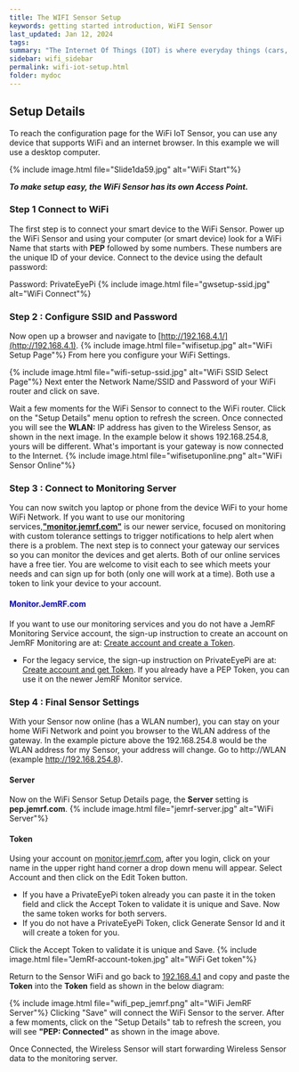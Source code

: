 ```yaml
---
title: The WIFI Sensor Setup
keywords: getting started introduction, WiFI Sensor
last_updated: Jan 12, 2024
tags:
summary: "The Internet Of Things (IOT) is where everyday things (cars, homes, household appliances, plants) are being connected to the Internet where we can monitor, control and alert in ways not possible before."
sidebar: wifi_sidebar
permalink: wifi-iot-setup.html
folder: mydoc
---
```


##  Setup Details
To reach the configuration page for the WiFi IoT Sensor, you can use any device that supports WiFi and an internet browser. In this example we will use a desktop computer.

{% include image.html file="Slide1da59.jpg" alt="WiFi Start"%}


***To make setup easy, the WiFi Sensor has its own Access Point.***

### Step 1 Connect to WiFi

The first step is to connect your smart device to the WiFi Sensor. Power up the WiFi Sensor and using your computer (or smart device) look for a WiFi Name that starts with **PEP** followed by some numbers. These numbers are the unique ID of your device. Connect to the device using the default password:

Password: PrivateEyePi
{% include image.html file="gwsetup-ssid.jpg" alt="WiFi Connect"%}


### Step 2 : Configure SSID and Password
Now open up a browser  and navigate to [http://192.168.4.1/](http://192.168.4.1).
{% include image.html file="wifisetup.jpg" alt="WiFi Setup Page"%}
From here you configure your WiFi Settings.

{% include image.html file="wifi-setup-ssid.jpg" alt="WiFi SSID Select Page"%}
Next enter the Network Name/SSID and Password of your WiFi router and click on save.

Wait a few moments for the WiFi Sensor to connect to the WiFi router. Click on the "Setup Details" menu option to refresh the screen. Once connected you will see the **WLAN:** IP address has given to the Wireless Sensor, as shown in the next image. In the example below it shows 192.168.254.8, yours will be different. What's important is your gateway is now connected to the Internet.
{% include image.html file="wifisetuponline.png" alt="WiFi Sensor Online"%}

### Step 3 : Connect to Monitoring Server
You can now switch you laptop or phone from the device WiFi to your home WiFi Network.
If you want to use our monitoring services,[**"monitor.jemrf.com"**](https://monitor.jemrf.com) is our newer service, focused on monitoring with custom tolerance settings to trigger notifications to help alert when there is a problem. The next step is to connect your gateway our services so you can monitor the devices and get alerts.  Both of our online services have a free tier. You are welcome to visit each to see which meets your needs and can sign up for both (only one will work at a time). Both use a token to link your device to your account.

#### <span style="color:blue">Monitor.JemRF.com</span>
If you want to use our monitoring services and you do not have a JemRF Monitoring Service account, the sign-up instruction to create an account on JemRF Monitoring are at: [Create account and create a Token](jemrfregister.html).

* For the legacy service, the sign-up instruction  on PrivateEyePi are at: [Create account and get Token](pepregister.html). If you already have a PEP Token, you can use it on the newer JemRF Monitor service.

### Step 4 : Final Sensor Settings
With your Sensor now online (has a WLAN number), you can stay on your home WiFi Network and point you browser to the WLAN address of the gateway. In the example picture above the 192.168.254.8 would be the WLAN address for my Sensor, your address will change. Go to http://WLAN (example http://192.168.254.8).
#### Server
Now on the WiFi Sensor Setup Details page, the **Server** setting is  **pep.jemrf.com**.
{% include image.html file="jemrf-server.jpg" alt="WiFi Server"%}

#### Token
Using your account on [monitor.jemrf.com](https:/monitor.jemrf.com), after you login, click on your name in the upper right hand corner a drop down menu will appear. Select Account and then click on the Edit Token button.
 * If you have a PrivateEyePi token already you can paste it in the token field and click the Accept Token to validate it is unique and Save. Now the same token works for both servers.
 * If you do not have a PrivateEyePi Token, click Generate Sensor Id and it will create a token for you.

 Click the Accept Token to validate it is unique and Save.
{% include image.html file="JemRf-account-token.jpg" alt="WiFi Get token"%}

Return to the Sensor WiFi and go back to [192.168.4.1](http://192.168.4.1) and copy and paste the **Token** into the **Token**  field as shown in the below diagram:

{% include image.html file="wifi_pep_jemrf.png" alt="WiFi JemRF Server"%}
Clicking "Save" will connect the WiFi Sensor to the server.  After a few moments, click on the "Setup Details" tab to refresh the screen, you will see **"PEP: Connected"** as shown in the image above.

Once Connected, the Wireless Sensor will start forwarding Wireless Sensor data to the monitoring server.
